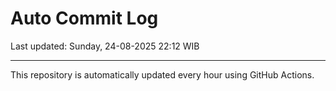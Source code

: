 # Auto Commit Log

Last updated: Sunday, 24-08-2025 22:12 WIB

---

This repository is automatically updated every hour using GitHub Actions.
